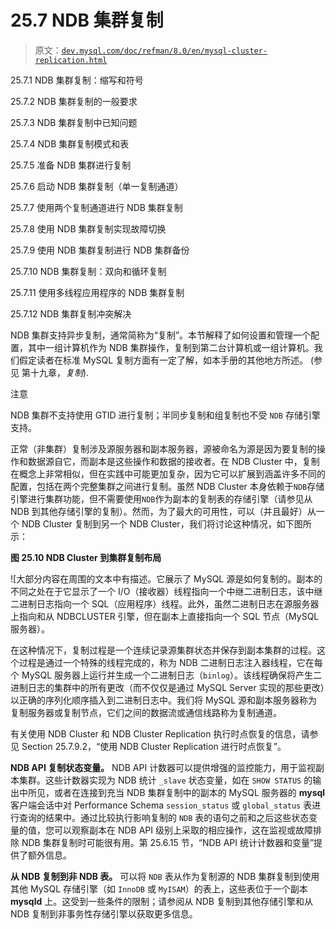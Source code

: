 # 25.7 NDB 集群复制

> 原文：[`dev.mysql.com/doc/refman/8.0/en/mysql-cluster-replication.html`](https://dev.mysql.com/doc/refman/8.0/en/mysql-cluster-replication.html)

25.7.1 NDB 集群复制：缩写和符号

25.7.2 NDB 集群复制的一般要求

25.7.3 NDB 集群复制中已知问题

25.7.4 NDB 集群复制模式和表

25.7.5 准备 NDB 集群进行复制

25.7.6 启动 NDB 集群复制（单一复制通道）

25.7.7 使用两个复制通道进行 NDB 集群复制

25.7.8 使用 NDB 集群复制实现故障切换

25.7.9 使用 NDB 集群复制进行 NDB 集群备份

25.7.10 NDB 集群复制：双向和循环复制

25.7.11 使用多线程应用程序的 NDB 集群复制

25.7.12 NDB 集群复制冲突解决

NDB 集群支持异步复制，通常简称为“复制”。本节解释了如何设置和管理一个配置，其中一组计算机作为 NDB 集群操作，复制到第二台计算机或一组计算机。我们假定读者在标准 MySQL 复制方面有一定了解，如本手册的其他地方所述。 (参见 第十九章，*复制*).

注意

NDB 集群不支持使用 GTID 进行复制；半同步复制和组复制也不受 `NDB` 存储引擎支持。

正常（非集群）复制涉及源服务器和副本服务器，源被命名为源是因为要复制的操作和数据源自它，而副本是这些操作和数据的接收者。在 NDB Cluster 中，复制在概念上非常相似，但在实践中可能更加复杂，因为它可以扩展到涵盖许多不同的配置，包括在两个完整集群之间进行复制。虽然 NDB Cluster 本身依赖于`NDB`存储引擎进行集群功能，但不需要使用`NDB`作为副本的复制表的存储引擎（请参见从 NDB 到其他存储引擎的复制）。然而，为了最大的可用性，可以（并且最好）从一个 NDB Cluster 复制到另一个 NDB Cluster，我们将讨论这种情况，如下图所示：

**图 25.10 NDB Cluster 到集群复制布局**

![大部分内容在周围的文本中有描述。它展示了 MySQL 源是如何复制的。副本的不同之处在于它显示了一个 I/O（接收器）线程指向一个中继二进制日志，该中继二进制日志指向一个 SQL（应用程序）线程。此外，虽然二进制日志在源服务器上指向和从 NDBCLUSTER 引擎，但在副本上直接指向一个 SQL 节点（MySQL 服务器）。

在这种情况下，复制过程是一个连续记录源集群状态并保存到副本集群的过程。这个过程是通过一个特殊的线程完成的，称为 NDB 二进制日志注入器线程，它在每个 MySQL 服务器上运行并生成一个二进制日志（`binlog`）。该线程确保将产生二进制日志的集群中的所有更改（而不仅仅是通过 MySQL Server 实现的那些更改）以正确的序列化顺序插入到二进制日志中。我们将 MySQL 源和副本服务器称为复制服务器或复制节点，它们之间的数据流或通信线路称为复制通道。

有关使用 NDB Cluster 和 NDB Cluster Replication 执行时点恢复的信息，请参见 Section 25.7.9.2，“使用 NDB Cluster Replication 进行时点恢复”。

**NDB API 复制状态变量。** NDB API 计数器可以提供增强的监控能力，用于监视副本集群。这些计数器实现为 NDB 统计 `_slave` 状态变量，如在 `SHOW STATUS` 的输出中所见，或者在连接到充当 NDB 集群复制中的副本的 MySQL 服务器的 **mysql** 客户端会话中对 Performance Schema `session_status` 或 `global_status` 表进行查询的结果中。通过比较执行影响复制的 `NDB` 表的语句之前和之后这些状态变量的值，您可以观察副本在 NDB API 级别上采取的相应操作，这在监视或故障排除 NDB 集群复制时可能很有用。第 25.6.15 节，“NDB API 统计计数器和变量”提供了额外信息。

**从 NDB 复制到非 NDB 表。** 可以将 `NDB` 表从作为复制源的 NDB 集群复制到使用其他 MySQL 存储引擎（如 `InnoDB` 或 `MyISAM`）的表上，这些表位于一个副本 **mysqld** 上。这受到一些条件的限制；请参阅从 NDB 复制到其他存储引擎和从 NDB 复制到非事务性存储引擎以获取更多信息。
